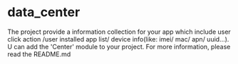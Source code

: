 # data_center
The project provide a information collection for your app which  include user click action /user installed app list/ device info(like: imei/ mac/ apn/ uuid...). U can add the 'Center' module to your project. For more information, please read the README.md 
